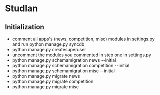 # Studlan #

## Initialization ##

* comment all apps's (news, competition, misc) modules in settings.py and run python manage.py syncdb
* python manage.py createsuperuser
* uncomment the modules you commented in step one in settings.py
* python manage.py schemamigration news --initial
* python manage.py schemamigration competition --initial
* python manage.py schemamigration misc --initial
* python manage.py migrate news
* python manage.py migrate competition
* python manage.py migrate misc
